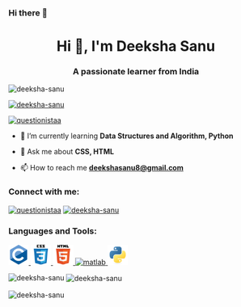 ### Hi there 👋

<h1 align="center">Hi 👋, I'm Deeksha Sanu</h1>
<h3 align="center">A passionate learner from India</h3>

<p align="left"> <img src="https://komarev.com/ghpvc/?username=deeksha-sanu&label=Profile%20views&color=0e75b6&style=flat" alt="deeksha-sanu" /> </p>

<p align="left"> <a href="https://github.com/ryo-ma/github-profile-trophy"><img src="https://github-profile-trophy.vercel.app/?username=deeksha-sanu" alt="deeksha-sanu" /></a> </p>

<p align="left"> <a href="https://twitter.com/questionistaa" target="blank"><img src="https://img.shields.io/twitter/follow/questionistaa?logo=twitter&style=for-the-badge" alt="questionistaa" /></a> </p>

- 🌱 I’m currently learning **Data Structures and Algorithm, Python**

- 💬 Ask me about **CSS, HTML**

- 📫 How to reach me **deekshasanu8@gmail.com**

<h3 align="left">Connect with me:</h3>
<p align="left">
<a href="https://twitter.com/questionistaa" target="blank"><img align="center" src="https://raw.githubusercontent.com/rahuldkjain/github-profile-readme-generator/master/src/images/icons/Social/twitter.svg" alt="questionistaa" height="30" width="40" /></a>
<a href="https://linkedin.com/in/deeksha-sanu" target="blank"><img align="center" src="https://raw.githubusercontent.com/rahuldkjain/github-profile-readme-generator/master/src/images/icons/Social/linked-in-alt.svg" alt="deeksha-sanu" height="30" width="40" /></a>
</p>

<h3 align="left">Languages and Tools:</h3>
<p align="left"> <a href="https://www.cprogramming.com/" target="_blank"> <img src="https://raw.githubusercontent.com/devicons/devicon/master/icons/c/c-original.svg" alt="c" width="40" height="40"/> </a> <a href="https://www.w3schools.com/css/" target="_blank"> <img src="https://raw.githubusercontent.com/devicons/devicon/master/icons/css3/css3-original-wordmark.svg" alt="css3" width="40" height="40"/> </a> <a href="https://www.w3.org/html/" target="_blank"> <img src="https://raw.githubusercontent.com/devicons/devicon/master/icons/html5/html5-original-wordmark.svg" alt="html5" width="40" height="40"/> </a> <a href="https://www.mathworks.com/" target="_blank"> <img src="https://upload.wikimedia.org/wikipedia/commons/2/21/Matlab_Logo.png" alt="matlab" width="40" height="40"/> </a> <a href="https://www.python.org" target="_blank"> <img src="https://raw.githubusercontent.com/devicons/devicon/master/icons/python/python-original.svg" alt="python" width="40" height="40"/> </a> </p>

<p><img align="left" src="https://github-readme-stats.vercel.app/api/top-langs?username=deeksha-sanu&show_icons=true&locale=en&layout=compact" alt="deeksha-sanu" /></p>

<p>&nbsp;<img align="center" src="https://github-readme-stats.vercel.app/api?username=deeksha-sanu&show_icons=true&locale=en" alt="deeksha-sanu" /></p>

<p><img align="center" src="https://github-readme-streak-stats.herokuapp.com/?user=deeksha-sanu&" alt="deeksha-sanu" /></p>
